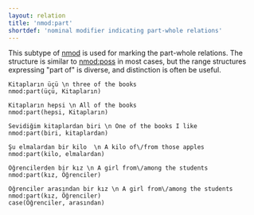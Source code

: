 ```yaml
---
layout: relation
title: 'nmod:part'
shortdef: 'nominal modifier indicating part-whole relations'
---
```


This subtype of [nmod]() is used for marking the part-whole relations.
The structure is similar to [nmod:poss](nmod-poss) in most cases,
but the range structures expressing "part of" is diverse, 
and distinction is often be useful.

~~~ sdparse
Kitapların üçü \n three of the books
nmod:part(üçü, Kitapların)
~~~

~~~ sdparse
Kitapların hepsi \n All of the books
nmod:part(hepsi, Kitapların)
~~~

~~~ sdparse
Sevidiğim kitaplardan biri \n One of the books I like
nmod:part(biri, kitaplardan)
~~~

~~~ sdparse
Şu elmalardan bir kilo  \n A kilo of\/from those apples
nmod:part(kilo, elmalardan)
~~~

~~~ sdparse
Öğrencilerden bir kız \n A girl from\/among the students 
nmod:part(kız, Öğrenciler)
~~~

~~~ sdparse
Öğrenciler arasından bir kız \n A girl from\/among the students 
nmod:part(kız, Öğrenciler)
case(Öğrenciler, arasından)
~~~

